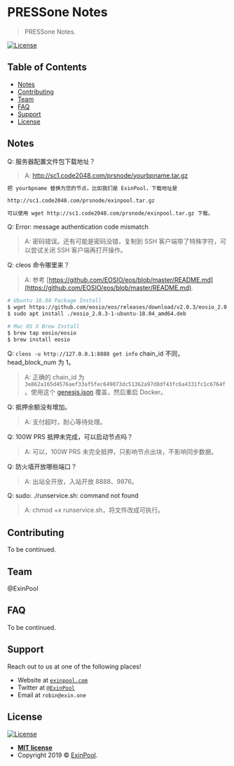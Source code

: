 # PRESSone Notes

> PRESSone Notes.

[![License](http://img.shields.io/:license-mit-blue.svg?style=flat-square)](http://badges.mit-license.org)

## Table of Contents

- [Notes](Notes)
- [Contributing](#contributing)
- [Team](#team)
- [FAQ](#faq)
- [Support](#support)
- [License](#license)

## Notes

Q: 服务器配置文件包下载地址？

> A: http://sc1.code2048.com/prsnode/yourbpname.tar.gz

``` bash
把 yourbpname 替换为您的节点，比如我们是 ExinPool，下载地址是

http://sc1.code2048.com/prsnode/exinpool.tar.gz

可以使用 wget http://sc1.code2048.com/prsnode/exinpool.tar.gz 下载。
```

Q: Error: message authentication code mismatch

> A: 密码错误。还有可能是密码没错，复制到 SSH 客户端带了特殊字符，可以尝试关闭 SSH 客户端再打开操作。

Q: cleos 命令哪里来？

> A: 参考 [https://github.com/EOSIO/eos/blob/master/README.md](https://github.com/EOSIO/eos/blob/master/README.md).

``` bash
# Ubuntu 18.04 Package Install
$ wget https://github.com/eosio/eos/releases/download/v2.0.3/eosio_2.0.3-1-ubuntu-18.04_amd64.deb
$ sudo apt install ./eosio_2.0.3-1-ubuntu-18.04_amd64.deb

# Mac OS X Brew Install
$ brew tap eosio/eosio
$ brew install eosio
```

Q: `cleos -u http://127.0.0.1:8888 get info` chain_id 不同，head_block_num 为 1。

> A: 正确的 chain_id 为 `3e862a165d4576aef33af5fec649073dc51362a97d8df43fc6a4331fc1c6764f`。使用这个 [genesis.json](http://sc1.code2048.com/prsnode0306/genesis.json) 覆盖，然后重启 Docker。

Q: 抵押余额没有增加。

> A: 支付超时，耐心等待处理。

Q: 100W PRS 抵押未完成，可以启动节点吗？

> A: 可以，100W PRS 未完全抵押，只影响节点出块，不影响同步数据。

Q: 防火墙开放哪些端口？

> A: 出站全开放，入站开放 8888、9876。

Q: sudo: ./runservice.sh: command not found

> A: chmod +x runservice.sh，将文件改成可执行。

## Contributing

To be continued.

## Team

@ExinPool

## FAQ

To be continued.

## Support

Reach out to us at one of the following places!

- Website at <a href="https://exinpool.com" target="_blank">`exinpool.com`</a>
- Twitter at <a href="http://twitter.com/ExinPool" target="_blank">`@ExinPool`</a>
- Email at `robin@exin.one`

## License

[![License](http://img.shields.io/:license-mit-blue.svg?style=flat-square)](http://badges.mit-license.org)

- **[MIT license](https://opensource.org/licenses/mit-license.php)**
- Copyright 2019 © <a href="https://exinpool.com" target="_blank">ExinPool</a>.